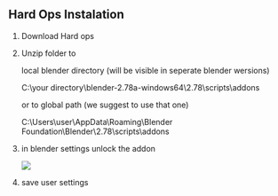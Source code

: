 ## Hard Ops Instalation


1. Download Hard ops
2. Unzip folder to 

	local blender directory (will be visible in seperate blender wersions)

	C:\your directory\blender-2.78a-windows64\2.78\scripts\addons

	or to global path (we suggest to use that one)

	C:\Users\user\AppData\Roaming\Blender Foundation\Blender\2.78\scripts\addons
3. in blender settings unlock the addon

	![](/img/install.png)
4. save user settings